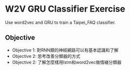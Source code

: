 # W2V GRU Classifier Exercise
Use word2vec and GRU to train a Taipei_FAQ classifier.

## Objective

- Objective 1: 對RNN類的神經網路可以有基本認識和了解
- Objective 2: 思考改善分類器的方式    
- Objective 2: 了解怎麼樣用lstm和word2vec做情緒分類器          
